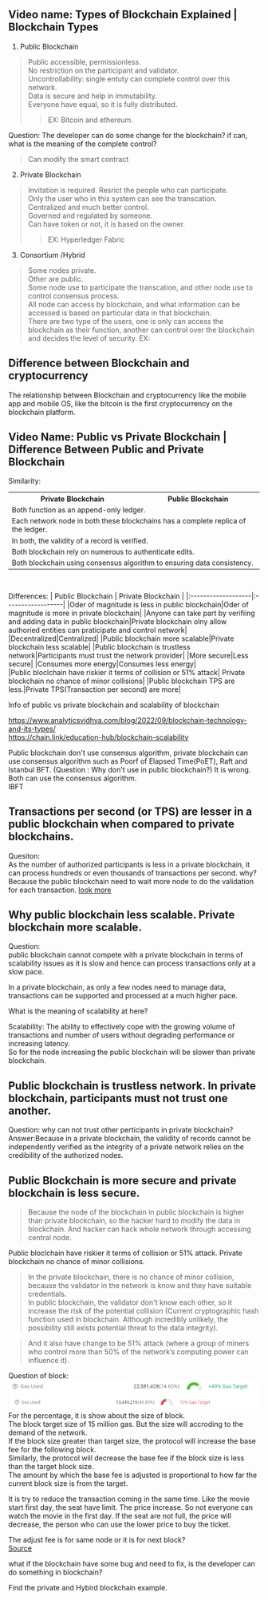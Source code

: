 ## Video name: Types of Blockchain Explained | Blockchain Types
1. Public Blockchain
>Public accessible, permissionless.  
>No restriction on the participant and validator.  
>Uncontrollability: single entuty can complete control over this network.  
>Data is secure and help in immutability.  
>Everyone have equal, so it is fully distributed.  
>>EX: Bitcoin and ethereum.   

Question: The developer can do some change for the blockchain? if can, what is the meaning of the complete control?  
>Can modify the smart contract

2. Private Blockchain  
>Invitation is required. Resrict the people who can participate.  
>Only the user who in this system can see the transcation.  
>Centralized and much better control.   
>Governed and regulated by someone.   
>Can have token or not, it is based on the owner.  
>>EX: Hyperledger Fabric  



3. Consortium /Hybrid   
>Some nodes private.  
>Other are public.  
>Some node use to participate the transcation, and other node use to control consensus process.  
>All node can access by blockchain, and what information can be accessed is based on particular data in that blockchain.  
>There are two type of the users, one is only can access the blockchain as their function, another can control over the blockchain and decides the level of security. 
>EX:  

## Difference between Blockchain and cryptocurrency  
The relationship between Blockchain and cryptocurrency like the mobile app and mobile OS, like the bitcoin is the first cryptocurrency on the blockchain platform.  



## Video Name: Public vs Private Blockchain | Difference Between Public and Private Blockchain

Similarity:  
<table>
    <tr>
        <th>Private Blockchain</th>
        <th>Public Blockchain</th>
    </tr>
    <tr>
        <td colspan="2">Both function as an append-only ledger.</td>
    </tr>
    <tr>
        <td colspan="2">Each network node in both these blockchains has a complete replica of the ledger.</td>
    </tr>
    <tr>
        <td colspan="2">In both, the validity of a record is verified.</td>
    </tr>
    <tr>
        <td colspan="2">Both blockchain rely on numerous to authenticate edits.</td>
    </tr>
    <tr>
        <td colspan="2">Both blockchain using consensus algorithm to ensuring data consistency.</td>
    </tr>
</table>​

Differences:
| Public Blockchain | Private Blockchain |
|:-------------------|:------------------|
|Oder of magnitude is less in public blockchain|Oder of magnitude is more in private blockchain|
|Anyone can take part by verifiing and adding data in public blockchain|Private blockchain olny allow authoried entities can praticipate and control network|
|Decentralized|Centralized|
|Public blockchain more scalable|Private blockchain less scalable|
|Public blockchain is trustless network|Participants must trust the network provider|
|More secure|Less secure|
|Consumes more energy|Consumes less energy|    
|Public bloclchain have riskier it terms of collision or 51% attack| Private blockchain no chance of minor collisions|
|Public blockchain TPS are less.|Private TPS(Transaction per second) are more|

Info of public vs private blockchain and scalability of blockchain  

https://www.analyticsvidhya.com/blog/2022/09/blockchain-technology-and-its-types/  
https://chain.link/education-hub/blockchain-scalability  





Public blockchain don't use consensus algorithm, private blockchain can use consensus algorithm such as Poorf of Elapsed Time(PoET), Raft and Istanbul BFT. (Question : Why don't use in public blockchain?) It is wrong. Both can use the consensus algorithm.  
IBFT  

## Transactions per second (or TPS) are lesser in a public blockchain when compared to private blockchains.    
Quesiton:   
As the number of authorized participants is less in a private blockchain, it can process hundreds or even thousands of transactions per second. why?  
Because the public blockchain need to wait more node to do the validation for each transaction. [look more](https://github.com/JasonChen990513/Blockchain-Certified-Developer-Course-Tijarah/blob/main/1_Introduction_to_Blockchain_Technology/5_Blockchain_vs_traditional_databases.md#for-the-reading-speed-of-the-data-why-traditional-is-faster)    

## Why public blockchain less scalable. Private blockchain more scalable.  
Question:   
public blockchain cannot compete with a private blockchain in terms of scalability issues as it is slow and hence can process transactions only at a slow pace.   

In a private blockchain, as only a few nodes need to manage data, transactions can be supported and processed at a much higher pace.  

What is the meaning of scalability at here?  

Scalability: The ability to effectively cope with the growing volume of transactions and number of users without degrading performance or increasing latency.     
So for the node increasing the public blockchain will be slower than private blockchain.  


## Public blockchain is trustless network. In private blockchain, participants must not trust one another.  
Question: why can not trust other perticipants in private blockchain?   
Answer:Because in a private blockchain, the validity of records cannot be independently verified as the integrity of a private network relies on the credibility of the authorized nodes.  

## Public Blockchain is more secure and private blockchain is less secure.   
>Because the node of the blockchain in public blockchain is higher than private blockchain, so the hacker hard to modify the data in blockchain. And hacker can hack whole network through accessing central node.  

Public bloclchain have riskier it terms of collision or 51% attack. Private blockchain no chance of minor collisions.  
>In the private blockchain, there is no chance of minor collision, because the validator in the network is know and they have suitable credentials.    
>In public blockchain, the validator don't know each other, so it increase the risk of the potential collision (Current cryptographic hash function used in blockchain. Although incredibly unlikely, the possibility still exists potential threat to the data integrity).    

>And it also have change to be 51% attack (where a group of miners who control more than 50% of the  network’s computing power can influence it).  






Question of block:  
![Alt text](https://github.com/JasonChen990513/Blockchain-Certified-Developer-Course-Tijarah/blob/main/Image/image-1.png?raw=true)  
![Alt text](https://github.com/JasonChen990513/Blockchain-Certified-Developer-Course-Tijarah/blob/main/Image/image.png?raw=true)  
For the percentage, it is show about the size of block.  
The block target size of 15 million gas. But the size will accroding to the demand of the network.  
If the block size greater than target size, the protocol will increase the base fee for the following block.   
Similarly, the protocol will decrease the base fee if the block size is less than the target block size.   
The amount by which the base fee is adjusted is proportional to how far the current block size is from the target.   

It is try to reduce the transaction coming in the same time.
Like the movie start first day, the seat have limit. The price increase. So not everyone can watch the movie in the first day.
If the seat are not full, the price will decrease, the person who can use the lower price to buy the ticket.  

The adjust fee is for same node or it is for next block?   
[Source](https://ethereum.org/en/developers/docs/gas/#block-size)

what if the blockchain have some bug and need to fix, is the developer can do something in blockchain? 



Find the private and Hybird blockchain example.
